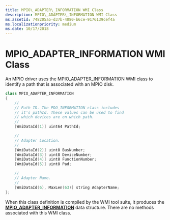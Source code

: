 ```yaml
---
title: MPIO\_ADAPTER\_INFORMATION WMI Class
description: MPIO\_ADAPTER\_INFORMATION WMI Class
ms.assetid: 748205a5-d37b-4080-b6ce-9176139cef4a
ms.localizationpriority: medium
ms.date: 10/17/2018
---
```


# MPIO\_ADAPTER\_INFORMATION WMI Class


An MPIO driver uses the MPIO\_ADAPTER\_INFORMATION WMI class to identify a path that is associated with an MPIO disk.

```cpp
class MPIO_ADAPTER_INFORMATION
{
    //
    // Path ID. The PDO_INFORMATION class includes
    // it's pathId. These values can be used to find
    // which devices are on which path.
    //
    [WmiDataId(1)] uint64 PathId;

    //
    // Adapter Location.
    //
    [WmiDataId(2)] uint8 BusNumber;
    [WmiDataId(3)] uint8 DeviceNumber;
    [WmiDataId(4)] uint8 FunctionNumber;
    [WmiDataId(5)] uint8 Pad;

    //
    // Adapter Name.
    //
    [WmiDataId(6), MaxLen(63)] string AdapterName;
};
```

When this class definition is compiled by the WMI tool suite, it produces the [**MPIO\_ADAPTER\_INFORMATION**](/windows-hardware/drivers/ddi/mpiowmi/ns-mpiowmi-_mpio_adapter_information) data structure. There are no methods associated with this WMI class.

 

